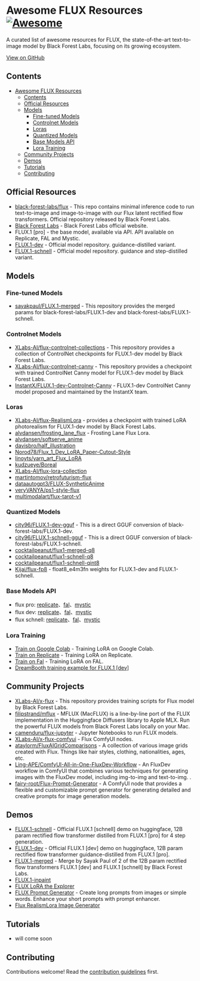 # Awesome FLUX Resources [![Awesome](https://awesome.re/badge.svg)](https://awesome.re)

A curated list of awesome resources for FLUX, the state-of-the-art text-to-image model by Black Forest Labs, focusing on its growing ecosystem.

[View on GitHub](https://github.com/Eris2025/AwesomeFlux)

## Contents

- [Awesome FLUX Resources ](#awesome-flux-resources-)
  - [Contents](#contents)
  - [Official Resources](#official-resources)
  - [Models](#models)
    - [Fine-tuned Models](#fine-tuned-models)
    - [Controlnet Models](#controlnet-models)
    - [Loras](#loras)
    - [Quantized Models](#quantized-models)
    - [Base Models API](#base-models-api)
    - [Lora Training](#lora-training)
  - [Community Projects](#community-projects)
  - [Demos](#demos)
  - [Tutorials](#tutorials)
  - [Contributing](#contributing)

## Official Resources

- [black-forest-labs/flux](https://github.com/black-forest-labs/flux) - This repo contains minimal inference code to run text-to-image and image-to-image with our Flux latent rectified flow transformers. Official repository released by Black Forest Labs.
- [Black Forest Labs](https://blackforestlabs.ai/) - Black Forest Labs official website.
- FLUX.1 [pro] -  the base model, available via API. API available on Replicate, FAL and Mystic.
- [FLUX.1-dev](https://huggingface.co/black-forest-labs/FLUX.1-dev) - Official model repository. guidance-distilled variant.
- [FLUX.1-schnell](https://huggingface.co/black-forest-labs/FLUX.1-schnell) - Official model repository. guidance and step-distilled variant.

## Models

### Fine-tuned Models

- [sayakpaul/FLUX.1-merged](https://huggingface.co/sayakpaul/FLUX.1-merged) - This repository provides the merged params for black-forest-labs/FLUX.1-dev and black-forest-labs/FLUX.1-schnell.

### Controlnet Models

- [XLabs-AI/flux-controlnet-collections](https://huggingface.co/XLabs-AI/flux-controlnet-collections) - This repository provides a collection of ControlNet checkpoints for FLUX.1-dev model by Black Forest Labs.
- [XLabs-AI/flux-controlnet-canny](https://huggingface.co/XLabs-AI/flux-controlnet-canny) - This repository provides a checkpoint with trained ControlNet Canny model for FLUX.1-dev model by Black Forest Labs.
- [InstantX/FLUX.1-dev-Controlnet-Canny](https://huggingface.co/InstantX/FLUX.1-dev-Controlnet-Canny) - FLUX.1-dev ControlNet Canny model proposed and maintained by the InstantX team.

### Loras

- [XLabs-AI/flux-RealismLora](https://huggingface.co/XLabs-AI/flux-RealismLora) - provides a checkpoint with trained LoRA photorealism for FLUX.1-dev model by Black Forest Labs.
- [alvdansen/frosting_lane_flux](https://huggingface.co/alvdansen/frosting_lane_flux) - Frosting Lane Flux Lora.
- [alvdansen/softserve_anime](https://huggingface.co/alvdansen/softserve_anime)
- [davisbro/half_illustration](https://huggingface.co/davisbro/half_illustration)
- [Norod78/Flux_1_Dev_LoRA_Paper-Cutout-Style](https://huggingface.co/Norod78/Flux_1_Dev_LoRA_Paper-Cutout-Style)
- [linoyts/yarn_art_Flux_LoRA](https://huggingface.co/linoyts/yarn_art_Flux_LoRA)
- [kudzueye/Boreal](https://huggingface.co/kudzueye/Boreal)
- [XLabs-AI/flux-lora-collection](https://huggingface.co/XLabs-AI/flux-lora-collection)
- [martintomov/retrofuturism-flux](https://huggingface.co/martintomov/retrofuturism-flux)
- [dataautogpt3/FLUX-SyntheticAnime](https://huggingface.co/dataautogpt3/FLUX-SyntheticAnime)
- [veryVANYA/ps1-style-flux](https://huggingface.co/veryVANYA/ps1-style-flux)
- [multimodalart/flux-tarot-v1](https://huggingface.co/multimodalart/flux-tarot-v1)

### Quantized Models

- [city96/FLUX.1-dev-gguf](https://huggingface.co/city96/FLUX.1-dev-gguf) - This is a direct GGUF conversion of black-forest-labs/FLUX.1-dev.
- [city96/FLUX.1-schnell-gguf](https://huggingface.co/city96/FLUX.1-schnell-gguf) - This is a direct GGUF conversion of black-forest-labs/FLUX.1-schnell.
- [cocktailpeanut/flux1-merged-q8](https://huggingface.co/cocktailpeanut/flux1-merged-q8)
- [cocktailpeanut/flux1-schnell-q8](https://huggingface.co/cocktailpeanut/flux1-schnell-q8)
- [cocktailpeanut/flux1-schnell-qint8](https://huggingface.co/cocktailpeanut/flux1-schnell-qint8)
- [Kijai/flux-fp8](https://huggingface.co/Kijai/flux-fp8) - float8_e4m3fn weights for FLUX.1-dev and FLUX.1-schnell.

### Base Models API

- flux pro: [replicate](https://replicate.com/black-forest-labs/flux-pro)、[fal](https://fal.ai/models/fal-ai/flux-pro)、[mystic](https://www.mystic.ai/black-forest-labs/flux1-pro)
- flux dev: [replicate](https://replicate.com/black-forest-labs/flux-dev)、[fal](https://fal.ai/models/fal-ai/flux/dev)、[mystic](https://www.mystic.ai/black-forest-labs/flux1-dev)
- flux schnell: [replicate](https://replicate.com/black-forest-labs/flux-schnell)、[fal](https://fal.ai/models/fal-ai/flux/schnell)、[mystic](https://www.mystic.ai/black-forest-labs/flux1-schnell)

### Lora Training

- [Train on Google Colab](https://colab.research.google.com/drive/1r09aImgL1YhQsJgsLWnb67-bjTV88-W0) - Training LoRA on Google Colab.
- [Train on Replicate](https://replicate.com/ostris/flux-dev-lora-trainer/train) - Training LoRA on Replicate.
- [Train on Fal](https://fal.ai/models/fal-ai/flux-lora-general-training?a=1) - Training LoRA on FAL.
- [DreamBooth training example for FLUX.1 [dev]](https://github.com/huggingface/diffusers/blob/main/examples/dreambooth/README_flux.md)

## Community Projects

- [XLabs-AI/x-flux](https://github.com/XLabs-AI/x-flux) - This repository provides training scripts for Flux model by Black Forest Labs.
- [filipstrand/mflux](https://github.com/filipstrand/mflux) - MFLUX (MacFLUX) is a line-by-line port of the FLUX implementation in the Huggingface Diffusers library to Apple MLX. Run the powerful FLUX models from Black Forest Labs locally on your Mac.
- [camenduru/flux-jupyter](https://github.com/camenduru/flux-jupyter) - Jupyter Notebooks to run FLUX models.
- [XLabs-AI/x-flux-comfyui](https://github.com/XLabs-AI/x-flux-comfyui) - Flux ComfyUI nodes.
- [ataylorm/FluxAIGridComparisons](https://github.com/ataylorm/FluxAIGridComparisons) - A collection of various image grids created with Flux. Things like hair styles, clothing, nationalities, ages, etc.
- [Ling-APE/ComfyUI-All-in-One-FluxDev-Workflow](https://github.com/Ling-APE/ComfyUI-All-in-One-FluxDev-Workflow) - An FluxDev workflow in ComfyUI that combines various techniques for generating images with the FluxDev model, including img-to-img and text-to-img. .
- [fairy-root/Flux-Prompt-Generator](https://github.com/fairy-root/Flux-Prompt-Generator) -  A ComfyUI node that provides a flexible and customizable prompt generator for generating detailed and creative prompts for image generation models.

## Demos

- [FLUX.1-schnell](https://huggingface.co/spaces/black-forest-labs/FLUX.1-schnell) - Official FLUX.1 [schnell] demo on huggingface, 12B param rectified flow transformer distilled from FLUX.1 [pro] for 4 step generation.
- [FLUX.1-dev](https://huggingface.co/spaces/black-forest-labs/FLUX.1-dev) - Official FLUX.1 [dev] demo on huggingface, 12B param rectified flow transformer guidance-distilled from FLUX.1 [pro].
- [FLUX.1-merged](https://huggingface.co/spaces/multimodalart/FLUX.1-merged) - Merge by Sayak Paul of 2 of the 12B param rectified flow transformers FLUX.1 [dev] and FLUX.1 [schnell] by Black Forest Labs.
- [FLUX.1-inpaint](https://huggingface.co/spaces/SkalskiP/FLUX.1-inpaint)
- [FLUX LoRA the Explorer](https://huggingface.co/spaces/multimodalart/flux-lora-the-explorer)
- [FLUX Prompt Generator](https://huggingface.co/spaces/gokaygokay/FLUX-Prompt-Generator) - Create long prompts from images or simple words. Enhance your short prompts with prompt enhancer.
- [Flux RealismLora Image Generator](https://huggingface.co/spaces/DamarJati/FLUX.1-RealismLora)

## Tutorials

- will come soon

## Contributing

Contributions welcome! Read the [contribution guidelines](https://github.com/Eris2025/awesome-flux/blob/main/.github/CONTRIBUTING.md) first.
